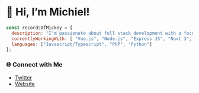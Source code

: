 # 👋 Hi, I’m Michiel!
      
```javascript 
const recordsOfMickey = {
  description: "I'm passionate about full stack development with a focus on frontend technologies. I enjoy crafting responsive and dynamic user experiences.",
  currentlyWorkingWith: [ "Vue.js", "Node.js", "Express JS", "Nuxt 3", "Laravel" ],
  languages: ["Javascript/Typescript", "PHP", "Python"]
};
```

### 🌐 Connect with Me
- [Twitter](https://x.com/MichielBwmstr)
- [Website](https://icangetnosaasisfaction.com)
